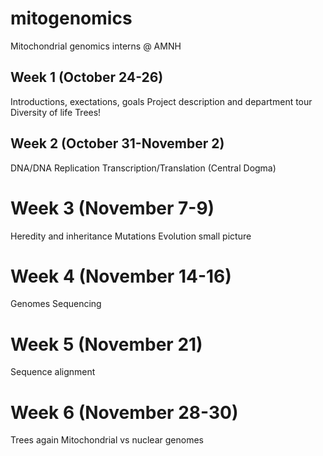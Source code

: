 # mitogenomics
Mitochondrial genomics interns @ AMNH

## Week 1 (October 24-26)
Introductions, exectations, goals
Project description and department tour
Diversity of life
Trees!

## Week 2 (October 31-November 2)
DNA/DNA Replication
Transcription/Translation (Central Dogma)

# Week 3 (November 7-9)
Heredity and inheritance
Mutations 
Evolution small picture

# Week 4 (November 14-16)
Genomes
Sequencing 

# Week 5 (November 21)
Sequence alignment

# Week 6 (November 28-30)
Trees again
Mitochondrial vs nuclear genomes 
